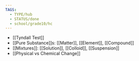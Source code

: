 ```yaml
---
TAGS:
  - TYPE/hub
  - STATUS/done
  - school/grade10/hc
---
```

- [[Tyndall Test]]
- [[Pure Substance]]s: [[Matter]], [[Element]], [[Compound]]
- [[Mixtures]]: [[Solution]], [[Colloid]], [[Suspension]]
-  [[Physical vs Chemical Change]]